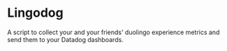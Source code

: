 # Lingodog
A script to collect your and your friends' duolingo experience metrics and send them to your Datadog dashboards.

